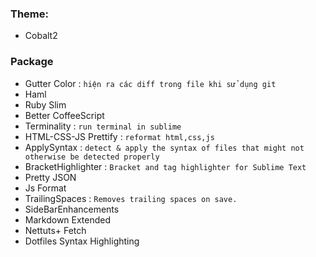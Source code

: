 ### Theme:

+ Cobalt2


### Package


+ Gutter Color : `hiện ra các diff trong file khi sử dụng git`
+ Haml
+ Ruby Slim
+ Better CoffeeScript
+ Terminality : `run terminal in sublime`
+ HTML-CSS-JS Prettify : `reformat html,css,js`
+ ApplySyntax : `detect & apply the syntax of files that might not otherwise be detected properly`
+ BracketHighlighter : `Bracket and tag highlighter for Sublime Text`
+ Pretty JSON
+ Js Format
+ TrailingSpaces : `Removes trailing spaces on save.`
+ SideBarEnhancements
+ Markdown Extended
+ Nettuts+ Fetch
+ Dotfiles Syntax Highlighting
